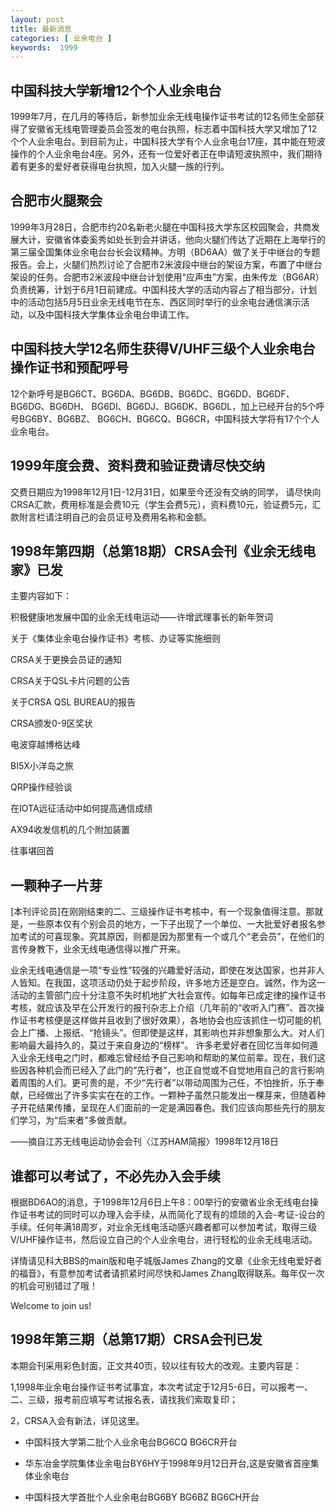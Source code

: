 ```yaml
---
layout: post
title: 最新消息
categories: [ 业余电台 ]
keywords:  1999
---
```


## 中国科技大学新增12个个人业余电台
1999年7月，在几月的等待后，新参加业余无线电操作证书考试的12名师生全部获得了安徽省无线电管理委员会签发的电台执照，标志着中国科技大学又增加了12个个人业余电台。到目前为止，中国科技大学有个人业余电台17座，其中能在短波操作的个人业余电台4座。另外，还有一位爱好者正在申请短波执照中，我们期待着有更多的爱好者获得电台执照，加入火腿一族的行列。

## 合肥市火腿聚会

1999年3月28日，合肥市约20名新老火腿在中国科技大学东区校园聚会，共商发展大计，安徽省体委奚秀如处长到会并讲话，他向火腿们传达了近期在上海举行的第三届全国集体业余电台台长会议精神。方明（BD6AA）做了关于中继台的专题报告。会上，火腿们热烈讨论了合肥市2米波段中继台的架设方案，布置了中继台架设的任务。合肥市2米波段中继台计划使用“应声虫”方案，由朱传龙（BG6AR）负责统筹，计划于6月1日前建成。中国科技大学的活动内容占了相当部分，计划中的活动包括5月5日业余无线电节在东、西区同时举行的业余电台通信演示活动，以及中国科技大学集体业余电台申请工作。

## 中国科技大学12名师生获得V/UHF三级个人业余电台操作证书和预配呼号

12个新呼号是BG6CT、BG6DA、BG6DB、BG6DC、BG6DD、BG6DF、BG6DG、BG6DH、 BG6DI、BG6DJ、BG6DK、BG6DL，加上已经开台的5个呼号BG6BY、BG6BZ、 BG6CH、BG6CQ、BG6CR，中国科技大学将有17个个人业余电台。

## 1999年度会费、资料费和验证费请尽快交纳

交费日期应为1998年12月1日-12月31日，如果至今还没有交纳的同学， 请尽快向CRSA汇款，费用标准是会费10元（学生会费5元），资料费10元，验证费5元，汇款附言栏请注明自己的会员证号及费用名称和金额。

## 1998年第四期（总第18期）CRSA会刊《业余无线电家》已发

主要内容如下：

积极健康地发展中国的业余无线电运动——许增武理事长的新年贺词

关于《集体业余电台操作证书》考核、办证等实施细则

CRSA关于更换会员证的通知

CRSA关于QSL卡片问题的公告

关于CRSA QSL BUREAU的报告

CRSA颁发0-9区奖状

电波穿越博格达峰

BI5X小洋岛之旅

QRP操作经验谈

在IOTA远征活动中如何提高通信成绩

AX94收发信机的几个附加装置

往事堪回首

## 一颗种子一片芽

[本刊评论员]在刚刚结束的二、三级操作证书考核中，有一个现象值得注意。那就是，一些原本仅有个别会员的地方，一下子出现了一个单位、一大批爱好者报名参加考试的可喜现象。究其原因，则都是因为那里有一个或几个“老会员”，在他们的言传身教下，业余无线电通信得以推广开来。

业余无线电通信是一项“专业性”较强的兴趣爱好活动，即使在发达国家，也并非人人皆知。在我国，这项活动仍处于起步阶段，许多地方还是空白。诚然，作为这一活动的主管部门应十分注意不失时机地扩大社会宣传。如每年已成定律的操作证书考核，就应该及早在公开发行的报刊杂志上介绍（几年前的“收听入门赛”、首次操作证书考核便是这样做并且收到了很好效果），各地协会也应该抓住一切可能的机会上广播、上报纸、“抢镜头”。但即使是这样，其影响也并非想象那么大。对人们影响最大最持久的，莫过于来自身边的“榜样”。 许多老爱好者在回忆当年如何遁入业余无线电之门时，都难忘曾经给予自己影响和帮助的某位前辈。现在，我们这些因各种机会而已经入了此门的“先行者”，也正自觉或不自觉地用自己的言行影响着周围的人们。更可贵的是，不少“先行者”以带动周围为己任，不怕挫折，乐于奉献，已经做出了许多实实在在的工作。一颗种子虽然只能发出一棵芽来，但随着种子开花结果传播，呈现在人们面前的一定是满园春色。我们应该向那些先行的朋友们学习，为“后来者”多做贡献。

——摘自江苏无线电运动协会会刊〈江苏HAM简报〉1998年12月18日

## 谁都可以考试了，不必先办入会手续

根据BD6AO的消息，于1998年12月6日上午8：00举行的安徽省业余无线电台操作证书考试的同时可以办理入会手续，从而简化了现有的烦琐的入会-考证-设台的手续。任何年满18周岁，对业余无线电活动感兴趣者都可以参加考试，取得三级V/UHF操作证书，然后设立自己的个人业余电台，进行轻松的业余无线电活动。

详情请见科大BBS的main版和电子城版James Zhang的文章《业余无线电爱好者的福音》，有意参加考试者请抓紧时间尽快和James Zhang取得联系。每年仅一次的机会可别错过了哦！

Welcome to join us!

## 1998年第三期（总第17期）CRSA会刊已发

本期会刊采用彩色封面，正文共40页，较以往有较大的改观。主要内容是：

1,1998年业余电台操作证书考试事宜，本次考试定于12月5-6日，可以报考一、二、三级，报考前应填写考试报名表，请找我们索取复印；

2，CRSA入会有新法，详见这里。

* 中国科技大学第二批个人业余电台BG6CQ BG6CR开台

* 华东冶金学院集体业余电台BY6HY于1998年9月12日开台,这是安徽省首座集体业余电台

* 中国科技大学首批个人业余电台BG6BY BG6BZ BG6CH开台